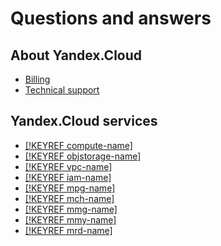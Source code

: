 # Questions and answers

## About Yandex.Cloud

- [Billing](../billing/qa/all.md)
- [Technical support](../support/qa.md)

## Yandex.Cloud services

- [[!KEYREF compute-name]](../compute/qa/all.md)
- [[!KEYREF objstorage-name]](../storage/qa.md)
- [[!KEYREF vpc-name]](../vpc/qa/)
- [[!KEYREF iam-name]](../iam/qa/)
- [[!KEYREF mpg-name]](../managed-postgresql/qa/all.md)
- [[!KEYREF mch-name]](../managed-clickhouse/qa/all.md)
- [[!KEYREF mmg-name]](../managed-mongodb/qa/all.md)
- [[!KEYREF mmy-name]](../managed-mysql/qa/all.md)
- [[!KEYREF mrd-name]](../managed-redis/qa/general.md)
